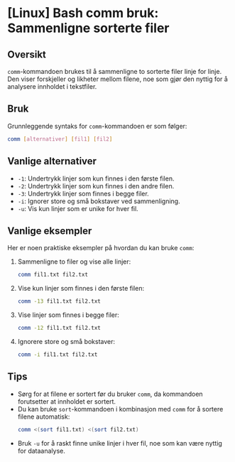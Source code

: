 # [Linux] Bash comm bruk: Sammenligne sorterte filer

## Oversikt
`comm`-kommandoen brukes til å sammenligne to sorterte filer linje for linje. Den viser forskjeller og likheter mellom filene, noe som gjør den nyttig for å analysere innholdet i tekstfiler.

## Bruk
Grunnleggende syntaks for `comm`-kommandoen er som følger:

```bash
comm [alternativer] [fil1] [fil2]
```

## Vanlige alternativer
- `-1`: Undertrykk linjer som kun finnes i den første filen.
- `-2`: Undertrykk linjer som kun finnes i den andre filen.
- `-3`: Undertrykk linjer som finnes i begge filer.
- `-i`: Ignorer store og små bokstaver ved sammenligning.
- `-u`: Vis kun linjer som er unike for hver fil.

## Vanlige eksempler
Her er noen praktiske eksempler på hvordan du kan bruke `comm`:

1. Sammenligne to filer og vise alle linjer:
   ```bash
   comm fil1.txt fil2.txt
   ```

2. Vise kun linjer som finnes i den første filen:
   ```bash
   comm -13 fil1.txt fil2.txt
   ```

3. Vise linjer som finnes i begge filer:
   ```bash
   comm -12 fil1.txt fil2.txt
   ```

4. Ignorere store og små bokstaver:
   ```bash
   comm -i fil1.txt fil2.txt
   ```

## Tips
- Sørg for at filene er sortert før du bruker `comm`, da kommandoen forutsetter at innholdet er sortert.
- Du kan bruke `sort`-kommandoen i kombinasjon med `comm` for å sortere filene automatisk:
  ```bash
  comm <(sort fil1.txt) <(sort fil2.txt)
  ```
- Bruk `-u` for å raskt finne unike linjer i hver fil, noe som kan være nyttig for dataanalyse.